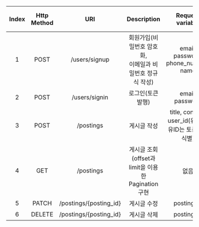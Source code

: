 | Index  | Http Method |  URI            |  Description    |  Request variable  |  Response Status Code   |
|:--------:|:-----------:|:----------------:|:----------------:|:----------------:|:----------------:|
| 1 |  POST | /users/signup | 회원가입(비밀번호 암호화,</br>이메일과 비밀번호 정규식 작성)  | email, password, phone_number, name  | 201
| 2 |  POST | /users/signin | 로그인(토큰 발행)  | email, password  | 201
| 3 |  POST | /postings | 게시글 작성 | title, content,</br>user_id(유저 고유ID는 토큰으로 식별)  | 201
| 4 |  GET | /postings | 게시글 조회</br>(offset과 limit을 이용한 Pagination구현 | 없음  | 200
| 5 |  PATCH | /postings/{posting_id} | 게시글 수정 | posting_id  | 201
| 6 |  DELETE | /postings/{posting_id} | 게시글 삭제 | posting_id  | 201
